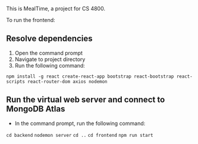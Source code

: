 This is MealTime, a project for CS 4800.

To run the frontend:

## Resolve dependencies

1. Open the command prompt
2. Navigate to project directory
3. Run the following command:

`npm install -g react create-react-app bootstrap react-bootstrap react-scripts react-router-dom axios nodemon`

## Run the virtual web server and connect to MongoDB Atlas

* In the command prompt, run the following command:

`cd backend`
`nodemon server`
`cd ..`
`cd frontend`
`npm run start`
